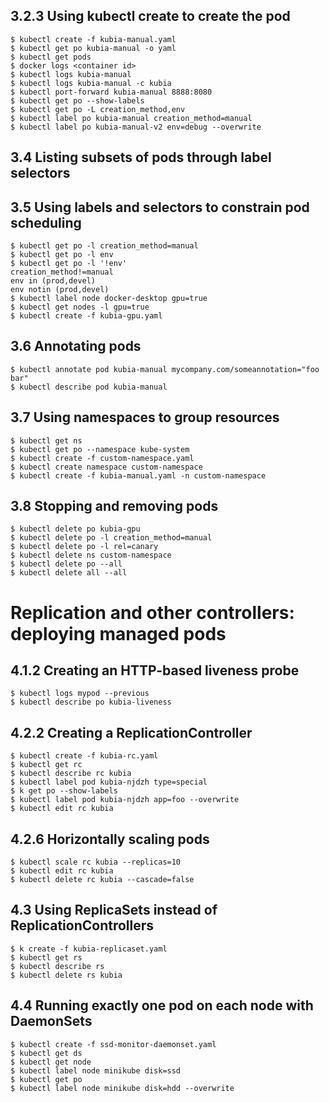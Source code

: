 ## 3.2.3 Using kubectl create to create the pod
```
$ kubectl create -f kubia-manual.yaml
$ kubectl get po kubia-manual -o yaml
$ kubectl get pods
$ docker logs <container id>
$ kubectl logs kubia-manual
$ kubectl logs kubia-manual -c kubia
$ kubectl port-forward kubia-manual 8888:8080
$ kubectl get po --show-labels
$ kubectl get po -L creation_method,env
$ kubectl label po kubia-manual creation_method=manual
$ kubectl label po kubia-manual-v2 env=debug --overwrite
```
## 3.4 Listing subsets of pods through label selectors
## 3.5 Using labels and selectors to constrain pod scheduling
```
$ kubectl get po -l creation_method=manual
$ kubectl get po -l env
$ kubectl get po -l '!env'
creation_method!=manual 
env in (prod,devel)
env notin (prod,devel)
$ kubectl label node docker-desktop gpu=true
$ kubectl get nodes -l gpu=true
$ kubectl create -f kubia-gpu.yaml
```
## 3.6 Annotating pods
```
$ kubectl annotate pod kubia-manual mycompany.com/someannotation="foo bar"
$ kubectl describe pod kubia-manual
```
## 3.7 Using namespaces to group resources
```
$ kubectl get ns
$ kubectl get po --namespace kube-system
$ kubectl create -f custom-namespace.yaml
$ kubectl create namespace custom-namespace
$ kubectl create -f kubia-manual.yaml -n custom-namespace
```
## 3.8 Stopping and removing pods
```
$ kubectl delete po kubia-gpu
$ kubectl delete po -l creation_method=manual
$ kubectl delete po -l rel=canary
$ kubectl delete ns custom-namespace
$ kubectl delete po --all
$ kubectl delete all --all
```
# Replication and other controllers: deploying managed pods
## 4.1.2 Creating an HTTP-based liveness probe
```
$ kubectl logs mypod --previous
$ kubectl describe po kubia-liveness
```
## 4.2.2 Creating a ReplicationController
```
$ kubectl create -f kubia-rc.yaml
$ kubectl get rc
$ kubectl describe rc kubia
$ kubectl label pod kubia-njdzh type=special
$ k get po --show-labels
$ kubectl label pod kubia-njdzh app=foo --overwrite
$ kubectl edit rc kubia
```
## 4.2.6 Horizontally scaling pods
```
$ kubectl scale rc kubia --replicas=10
$ kubectl edit rc kubia
$ kubectl delete rc kubia --cascade=false
```
## 4.3 Using ReplicaSets instead of ReplicationControllers
```
$ k create -f kubia-replicaset.yaml
$ kubectl get rs
$ kubectl describe rs
$ kubectl delete rs kubia
```
## 4.4 Running exactly one pod on each node with DaemonSets
```
$ kubectl create -f ssd-monitor-daemonset.yaml
$ kubectl get ds
$ kubectl get node
$ kubectl label node minikube disk=ssd
$ kubectl get po
$ kubectl label node minikube disk=hdd --overwrite
```
